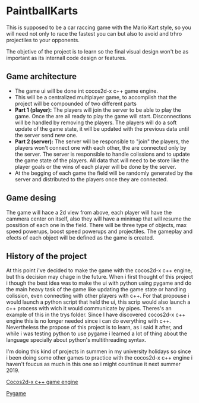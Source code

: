 # PaintballKarts

This is supposed to be a car raccing game with the Mario Kart style, so you will need not only to race the fastest you can but also to avoid and trhro projectiles to your opponents.

The objetive of the project is to learn so the final visual design won't be as important as its internall code design or features.

## Game architecture
* The game ui will be done int cocos2d-x c++ game engine.
* This will be a centralized multiplayer game, to accomplish that the project will be compounded of two different parts
* **Part 1 (player):** The players will join the server to be able to play the game. Once the are all ready to play the game will start. Disconnections will be handled by removing the players. The players will do a soft update of the game state, it will be updated with the previous data until the server send new one.
* **Part 2 (server):** The server will be responsible to "join" the players, the players won't connect one with each other, the are connected only by the server. The server is responsible to handle colissions and to update the game state of the players. All data that will need to be store like the player goals or the wins of each player will be done by the server.
* At the begging of each game the field will be randomly generated by the server and distributed to the players once they are connected.

## Game desing
The game will hace a 2d view from above, each player will have the cammera center on itself, also they will have a minimap that will resume the possition of each one in the field. There will be three type of objects, max speed powerups, boost speed powerups and projectiles. The gameplay and efects of each object will be defined as the game is created.

## History of the project
At this point i've decided to make the game with the cocos2d-x c++ engine, but this decision may chage in the future. When i first thought of this project i though the best idea was to make the ui with python using pygame and do the main heavy task of the game like updating the game state or handling colission, even connecting with other players with c++.
For that propouse i would launch a python script that held the ui, this scrip would also launch a c++ process with wich it would communicate by pipes. Theres's an example of this in the trys folder.
Since I have discovered cocos2d-x c++ engine this is no longer needed since i can do everything with c++.
Nevertheless the propose of this project is to learn, as i said it after, and while i was testing python to use pygame i learned a lot of thing about the language specially about python's multithreading syntax.

I'm doing this kind of projects in summen in my university holidays so since i been doing some other games to practice with the cocos2d-x c++ engine i haven't foucus as much in this one so i might countinue it next summer 2019.



[Cocos2d-x c++ game engine](http://www.cocos2d-x.org "Cocos2d-x c++ game engine")

[Pygame](https://www.pygame.org "Pygame")
